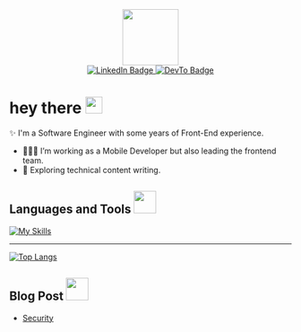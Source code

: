 <div id="header" align="center">
  <img src="https://media.giphy.com/media/M9gbBd9nbDrOTu1Mqx/giphy.gif" width="100"/>
</div>
<div id="badges" align="center">
  <a href="https://www.linkedin.com/in/cesar-merlo-dev" target="_blank">
    <img src="https://img.shields.io/badge/LinkedIn-0077B5?style=for-the-badge&logo=linkedin&logoColor=white" alt="LinkedIn Badge"/>
  </a>
  <a href="https://dev.to/acronimax" target="_blank">
    <img src="https://img.shields.io/badge/dev.to-0A0A0A?style=for-the-badge&logo=devdotto&logoColor=white" alt="DevTo Badge"/>
  </a>
</div>

<h1>hey there <img src="https://media.giphy.com/media/hvRJCLFzcasrR4ia7z/giphy.gif" width="30px"/>
</h1>

✨ I'm a Software Engineer with some years of Front-End experience.

- 👨🏾‍💻 I’m working as a Mobile Developer but also leading the frontend team.
- 🔭 Exploring technical content writing.

## Languages and Tools <img src="https://media.giphy.com/media/IOaLEhOlGiuwDRqgul/giphy.gif" width="40" />

[![My Skills](https://skillicons.dev/icons?i=html,js,ts,react,angular,tailwind,laravel,express,wordpress)](https://skillicons.dev)

<hr>

[![Top Langs](https://github-readme-stats.vercel.app/api/top-langs/?username=acronimax&theme=vision-friendly-dark&hide_progress=true)](https://github.com/anuraghazra/github-readme-stats)
##  Blog Post <img src="https://media.giphy.com/media/jTUai5xFuOj9gmG981/giphy.gif" width="40" />

- [Security](https://dev.to/acronimax/add-security-when-build-mobile-apps-18h1)
